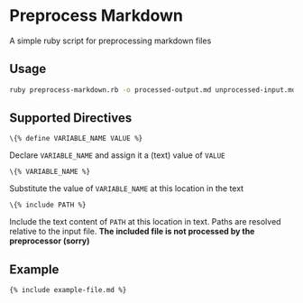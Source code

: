 # Preprocess Markdown
A simple ruby script for preprocessing markdown files

## Usage

```sh
ruby preprocess-markdown.rb -o processed-output.md unprocessed-input.md
```

## Supported Directives

```
\{% define VARIABLE_NAME VALUE %}
```

Declare `VARIABLE_NAME` and assign it a (text) value of `VALUE`

```
\{% VARIABLE_NAME %}
```

Substitute the value of `VARIABLE_NAME` at this location in the text

```
\{% include PATH %}
```

Include the text content of `PATH` at this location in text. Paths are resolved relative to the input file. **The included file is not processed by the preprocessor (sorry)**

## Example

```markdown
{% include example-file.md %}
```
